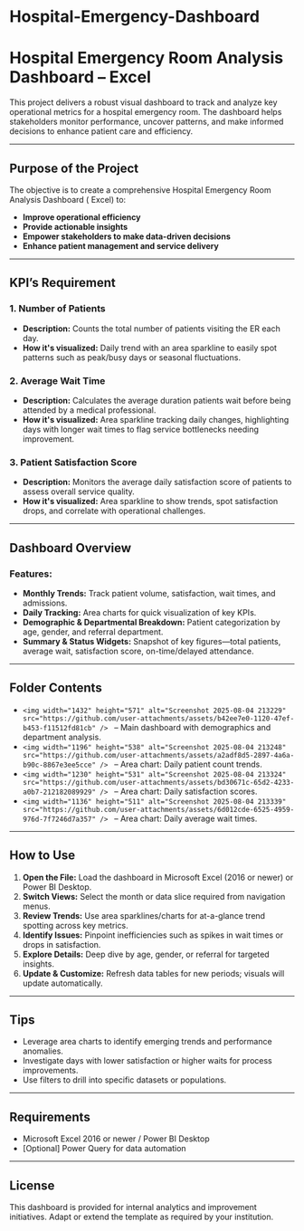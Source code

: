 # Hospital-Emergency-Dashboard
# Hospital Emergency Room Analysis Dashboard – Excel

This project delivers a robust visual dashboard to track and analyze key operational metrics for a hospital emergency room. The dashboard helps stakeholders monitor performance, uncover patterns, and make informed decisions to enhance patient care and efficiency.

---

## Purpose of the Project

The objective is to create a comprehensive Hospital Emergency Room Analysis Dashboard ( Excel) to:
- **Improve operational efficiency**
- **Provide actionable insights**
- **Empower stakeholders to make data-driven decisions**
- **Enhance patient management and service delivery**

---

## KPI’s Requirement

### 1. Number of Patients
- **Description:** Counts the total number of patients visiting the ER each day.
- **How it's visualized:** Daily trend with an area sparkline to easily spot patterns such as peak/busy days or seasonal fluctuations.

### 2. Average Wait Time
- **Description:** Calculates the average duration patients wait before being attended by a medical professional.
- **How it's visualized:** Area sparkline tracking daily changes, highlighting days with longer wait times to flag service bottlenecks needing improvement.

### 3. Patient Satisfaction Score
- **Description:** Monitors the average daily satisfaction score of patients to assess overall service quality.
- **How it's visualized:** Area sparkline to show trends, spot satisfaction drops, and correlate with operational challenges.

---

## Dashboard Overview

### Features:
- **Monthly Trends:** Track patient volume, satisfaction, wait times, and admissions.
- **Daily Tracking:** Area charts for quick visualization of key KPIs.
- **Demographic & Departmental Breakdown:** Patient categorization by age, gender, and referral department.
- **Summary & Status Widgets:** Snapshot of key figures—total patients, average wait, satisfaction score, on-time/delayed attendance.

---

## Folder Contents

- `<img width="1432" height="571" alt="Screenshot 2025-08-04 213229" src="https://github.com/user-attachments/assets/b42ee7e0-1120-47ef-b453-f11512fd81cb" />
` – Main dashboard with demographics and department analysis.
- `<img width="1196" height="538" alt="Screenshot 2025-08-04 213248" src="https://github.com/user-attachments/assets/a2adf8d5-2897-4a6a-b90c-8867e3ee5cce" />
` – Area chart: Daily patient count trends.
- `<img width="1230" height="531" alt="Screenshot 2025-08-04 213324" src="https://github.com/user-attachments/assets/bd30671c-65d2-4233-a0b7-212182089929" />
` – Area chart: Daily satisfaction scores.
- `<img width="1136" height="511" alt="Screenshot 2025-08-04 213339" src="https://github.com/user-attachments/assets/6d012cde-6525-4959-976d-7f7246d7a357" />
` – Area chart: Daily average wait times.

---

## How to Use

1. **Open the File:** Load the dashboard in Microsoft Excel (2016 or newer) or Power BI Desktop.
2. **Switch Views:** Select the month or data slice required from navigation menus.
3. **Review Trends:** Use area sparklines/charts for at-a-glance trend spotting across key metrics.
4. **Identify Issues:** Pinpoint inefficiencies such as spikes in wait times or drops in satisfaction.
5. **Explore Details:** Deep dive by age, gender, or referral for targeted insights.
6. **Update & Customize:** Refresh data tables for new periods; visuals will update automatically.

---

## Tips

- Leverage area charts to identify emerging trends and performance anomalies.
- Investigate days with lower satisfaction or higher waits for process improvements.
- Use filters to drill into specific datasets or populations.

---

## Requirements

- Microsoft Excel 2016 or newer / Power BI Desktop
- [Optional] Power Query for data automation

---

## License

This dashboard is provided for internal analytics and improvement initiatives. Adapt or extend the template as required by your institution.
